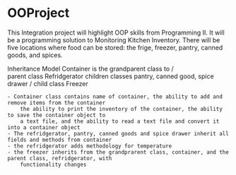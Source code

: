 # OOProject
This Integration project will highlight OOP skills from Programming II. It will be a programming solution to Monitoring Kitchen Inventory. There will be five locations where food can be stored: the frige, freezer, pantry, canned goods, and spices.

Inheritance Model
				Container is the grandparent class to
				/							\
		parent class Refridgerator		children classes pantry, canned good, spice drawer
			/
	child class Freezer

	- Container class contains name of container, the ability to add and remove items from the container
		the ability to print the inventory of the container, the ability to save the container object to 
		a text file, and the ability to read a text file and convert it into a container object
	- The refridgerator, pantry, canned goods and spice drawer inherit all fields and methods from container
	- the refridgerator adds methodology for temperature
	- the freezer inherits from the grandprarent class, container, and the parent class, refridgerator, with
		functionality changes
